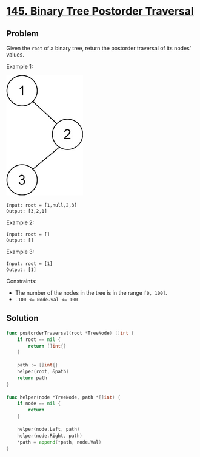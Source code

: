 # [145. Binary Tree Postorder Traversal](https://leetcode.com/problems/binary-tree-postorder-traversal/)

## Problem

Given the `root` of a binary tree, return the postorder traversal of its nodes' values.


Example 1:

![alt text](image.png)

```
Input: root = [1,null,2,3]
Output: [3,2,1]
```

Example 2:

```
Input: root = []
Output: []
```

Example 3:

```
Input: root = [1]
Output: [1]
```


Constraints:

- The number of the nodes in the tree is in the range `[0, 100]`.
- `-100 <= Node.val <= 100`

## Solution

```go
func postorderTraversal(root *TreeNode) []int {
	if root == nil {
		return []int{}
	}

	path := []int{}
	helper(root, &path)
	return path
}

func helper(node *TreeNode, path *[]int) {
	if node == nil {
		return
	}

	helper(node.Left, path)
	helper(node.Right, path)
	*path = append(*path, node.Val)
}
```